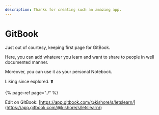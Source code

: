 ```yaml
---
description: Thanks for creating such an amazing app.
---
```


# GitBook

Just out of courtesy, keeping first page for GitBook.

Here, you can add whatever you learn and want to share to people in well documented manner.

Moreover, you can use it as your personal Notebook.

Liking since explored. ❣️

{% page-ref page="./" %}

Edit on GitBook: [https://app.gitbook.com/@kishore/s/letslearn/](https://app.gitbook.com/@kishore/s/letslearn/)

